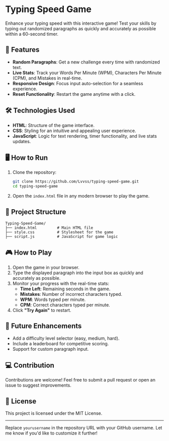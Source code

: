 
# Typing Speed Game  

Enhance your typing speed with this interactive game! Test your skills by typing out randomized paragraphs as quickly and accurately as possible within a 60-second timer.  

## 🚀 Features  
- **Random Paragraphs**: Get a new challenge every time with randomized text.  
- **Live Stats**: Track your Words Per Minute (WPM), Characters Per Minute (CPM), and Mistakes in real-time.  
- **Responsive Design**: Focus input auto-selection for a seamless experience.  
- **Reset Functionality**: Restart the game anytime with a click.  

## 🛠️ Technologies Used  
- **HTML**: Structure of the game interface.  
- **CSS**: Styling for an intuitive and appealing user experience.  
- **JavaScript**: Logic for text rendering, timer functionality, and live stats updates.  

## 🖥️ How to Run  
1. Clone the repository:  
   ```bash  
   git clone https://github.com/Lvvss/typing-speed-game.git  
   cd typing-speed-game  
   ```  
2. Open the `index.html` file in any modern browser to play the game.  

## 📂 Project Structure  
```
Typing-Speed-Game/
├── index.html         # Main HTML file  
├── style.css          # Stylesheet for the game  
├── script.js          # JavaScript for game logic  
```

## 🎮 How to Play  
1. Open the game in your browser.  
2. Type the displayed paragraph into the input box as quickly and accurately as possible.  
3. Monitor your progress with the real-time stats:  
   - **Time Left**: Remaining seconds in the game.  
   - **Mistakes**: Number of incorrect characters typed.  
   - **WPM**: Words typed per minute.  
   - **CPM**: Correct characters typed per minute.  
4. Click **"Try Again"** to restart.  

## 🎯 Future Enhancements  
- Add a difficulty level selector (easy, medium, hard).  
- Include a leaderboard for competitive scoring.  
- Support for custom paragraph input.  

## 💻 Contribution  
Contributions are welcome! Feel free to submit a pull request or open an issue to suggest improvements.  

## 📜 License  
This project is licensed under the MIT License.  

---

Replace `yourusername` in the repository URL with your GitHub username. Let me know if you'd like to customize it further!
